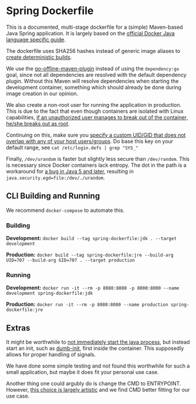 # Spring Dockerfile

This is a documented, multi-stage dockerfile for a (simple) Maven-based
Java Spring application. It is largely based on the [official Docker
Java language specific guide](https://docs.docker.com/language/java/).

The dockerfile uses SHA256 hashes instead of generic image aliases to
[create deterministic
builds](https://dev.snyk.io/wp-content/uploads/10-best-practices-to-containerize-Java-applications-with-Docker.pdf).

We use the
[go-offline-maven-plugin](https://github.com/qaware/go-offline-maven-plugin)
instead of using the `dependency:go` goal, since not all dependencies
are resolved with the default dependency plugin. Without this Maven
will resolve dependencies when starting the development container,
something which should already be done during image creation in our
opinion.

We also create a non-root user for running the application in
production. This is due to the fact that even though containers are
isolated with Linux capabilities, [if an unauthorized user manages to
break out of the container, he/she breaks out as
root](https://stackoverflow.com/questions/19054029/security-of-docker-as-it-runs-as-root-user).

Continuing on this, make sure you [specify a custom UID/GID that does
not overlap with any of your host
users/groups](https://medium.com/@mccode/understanding-how-uid-and-gid-work-in-docker-containers-c37a01d01cf). Do
base this key on your default range, see `cat /etc/login.defs | grep
"SYS_"`

Finally, `/dev/urandom` is faster but slightly less secure than
`/dev/random`. This is necessary since Docker containers lack entropy.
The dot in the path is a workaround for [a bug in Java 5 and
later](https://bugs.openjdk.java.net/browse/JDK-6202721), resulting in
`java.security.egd=file:/dev/./urandom`.


## CLI Building and Running

We recommend `docker-compose` to automate this.

### Building

**Development:**
`docker build --tag spring-dockerfile:jdk . --target development`

**Production:**
`docker build --tag spring-dockerfile:jre --build-arg UID=707 --build-arg GID=707 . --target production`


### Running

**Development:**
`docker run -it --rm -p 8080:8080 -p 8000:8000 --name development spring-dockerfile:jdk`

**Production:**
`docker run -it --rm -p 8080:8080 --name production spring-dockerfile:jre`


## Extras

It might be worthwhile to [not immediately start the java
process](https://engineeringblog.yelp.com/2016/01/dumb-init-an-init-for-docker.html),
but instead start an init, such as
[dumb-init](https://github.com/Yelp/dumb-init), first inside the
container. This supposedly allows for proper handling of signals.

We have done some simple testing and not found this worthwhile for
such a small application, but maybe it does fit your personal use
case.

Another thing one could argubly do is change the CMD to
ENTRYPOINT. However, [this choice is largely
artistic](https://aws.amazon.com/blogs/opensource/demystifying-entrypoint-cmd-docker/)
and we find CMD better fitting for our use case.
